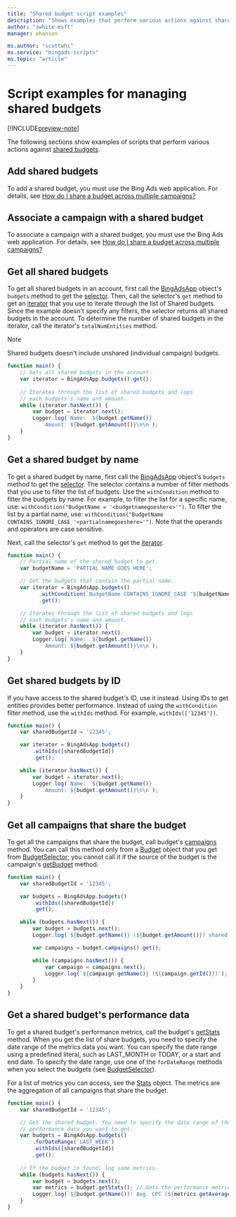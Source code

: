 ```yaml
---
title: "Shared budget script examples"
description: "Shows examples that perform various actions against shared budgets."
author: "swhite-msft"
manager: ehansen

ms.author: "scottwhi"
ms.service: "bingads-scripts"
ms.topic: "article"
---
```


# Script examples for managing shared budgets

[!INCLUDE[preview-note](../includes/preview-note.md)]

The following sections show examples of scripts that perform various actions against [shared budgets](../concepts/shared-budgets.md).


## Add shared budgets

To add a shared budget, you must use the Bing Ads web application. For details, see [How do I share a budget across multiple campaigns?](https://help.bingads.microsoft.com/#apex/3/en/56814/1)


## Associate a campaign with a shared budget

To associate a campaign with a shared budget, you must use the Bing Ads web application. For details, see [How do I share a budget across multiple campaigns?](https://help.bingads.microsoft.com/#apex/3/en/56814/1)


## Get all shared budgets

To get all shared budgets in an account, first call the [BingAdsApp](../reference/BingAdsApp.md) object's `budgets` method to get the [selector](../reference/BudgetSelector.md). Then, call the selector's `get` method to get an [iterator](../reference/BudgetIterator.md) that you use to iterate through the list of Shared budgets. Since the example doesn't specify any filters, the selector returns all shared budgets in the account. To determine the number of shared budgets in the iterator, call the iterator's `totalNumEntities` method.

> [!NOTE]
> Shared budgets doesn't include unshared (individual campaign) budgets.

```javascript
function main() {
    // Gets all shared budgets in the account.
    var iterator = BingAdsApp.budgets().get();
    
    // Iterates through the list of shared budgets and logs 
    // each budgets's name and amount.
    while (iterator.hasNext()) {
        var budget = iterator.next();
        Logger.log(`Name:  ${budget.getName()}
            Amount: ${budget.getAmount()}\n\n`);
    }
}
```

## Get a shared budget by name

To get a shared budget by name, first call the [BingAdsApp](../reference/BingAdsApp.md) object's `budgets` method to get the [selector](../reference/BudgetSelector.md). The selector contains a number of filter methods that you use to filter the list of budgets. Use the `withCondition` method to filter the budgets by name. For example, to filter the list for a specific name, use: `withCondition("BudgetName = '<budgetnamegoeshere>'")`. To filter the list by a partial name, use: `withCondition("BudgetName CONTAINS_IGNORE_CASE '<partialnamegoeshere>'")`. Note that the operands and operators are case sensitive.

Next, call the selector's `get` method to get the [iterator](../reference/BudgetIterator.md). 


```javascript
function main() {
    // Partial name of the shared budget to get.
    var budgetName = 'PARTIAL NAME GOES HERE';

    // Get the budgets that contain the partial name.
    var iterator = BingAdsApp.budgets()
          .withCondition(`BudgetName CONTAINS_IGNORE_CASE '${budgetName}'`)
          .get();

    // Iterates through the list of shared budgets and logs 
    // each budgets's name and amount.
    while (iterator.hasNext()) {
        var budget = iterator.next();
        Logger.log(`Name:  ${budget.getName()}
            Amount: ${budget.getAmount()}\n\n`);
    }
}
```

## Get shared budgets by ID

If you have access to the shared budget's ID, use it instead. Using IDs to get entities provides better performance. Instead of using the `withCondition` filter method, use the `withIds` method. For example, `withIds(['12345'])`.


```javascript
function main() {
    var sharedBudgetId = '12345';

    var iterator = BingAdsApp.budgets()
        .withIds([sharedBudgetId])
        .get();

    while (iterator.hasNext()) {
        var budget = iterator.next();
        Logger.log(`Name:  ${budget.getName()}
            Amount: ${budget.getAmount()}\n\n`);
    }
}
```


## Get all campaigns that share the budget

To get all the campaigns that share the budget, call budget's [campaigns](../reference/Budget.md#campaigns) method. You can call this method only from a [Budget](../reference/Budget.md) object that you get from [BudgetSelector](../reference/BudgetSelector.md); you cannot call it if the source of the budget is the campaign's [getBudget](../reference/Campaign.md#getbudget) method.



```javascript
function main() {
    var sharedBudgetId = '12345';

    var budgets = BingAdsApp.budgets()
        .withIds([sharedBudgetId])
        .get();

    while (budgets.hasNext()) {
        var budget = budgets.next();
        Logger.log(`${budget.getName()} (${budget.getAmount()}) shared by campaigns:\n\n`);

        var campaigns = budget.campaigns().get();

        while (campaigns.hasNext()) {
            var campaign = campaigns.next();
            Logger.log(`${campaign.getName()} (${campaign.getId()})`);
        }
    }
}
```



## Get a shared budget's performance data

To get a shared budget's performance metrics, call the budget's [getStats](../reference/Budget.md#getstats) method. When you get the list of share budgets, you need to specify the date range of the metrics data you want. You can specify the date range using a predefined literal, such as LAST_MONTH or TODAY, or a start and end date. To specify the date range, use one of the `forDateRange` methods when you select the budgets (see [BudgetSelector](../reference/BudgetSelector.md)). 

For a list of metrics you can access, see the [Stats](../reference/Stats.md) object. The metrics are the aggregation of all campaigns that share the budget.

```javascript
function main() {
    var sharedBudgetId = '12345';

    // Get the shared budget. You need to specify the date range of the
    // performance data you want to get.
    var budgets = BingAdsApp.budgets()
        .forDateRange('LAST_WEEK')
        .withIds([sharedBudgetId])
        .get();
    
    // If the budget is found, log some metrics.
    while (budgets.hasNext()) {
        var budget = budgets.next();
        var metrics = budget.getStats(); // Gets the performance metrics.
        Logger.log(`${budget.getName()}: Avg. CPC (${metrics.getAverageCpc()}) | Conversion rate (${metrics.getConversionRate()})`);
    }
}
```


